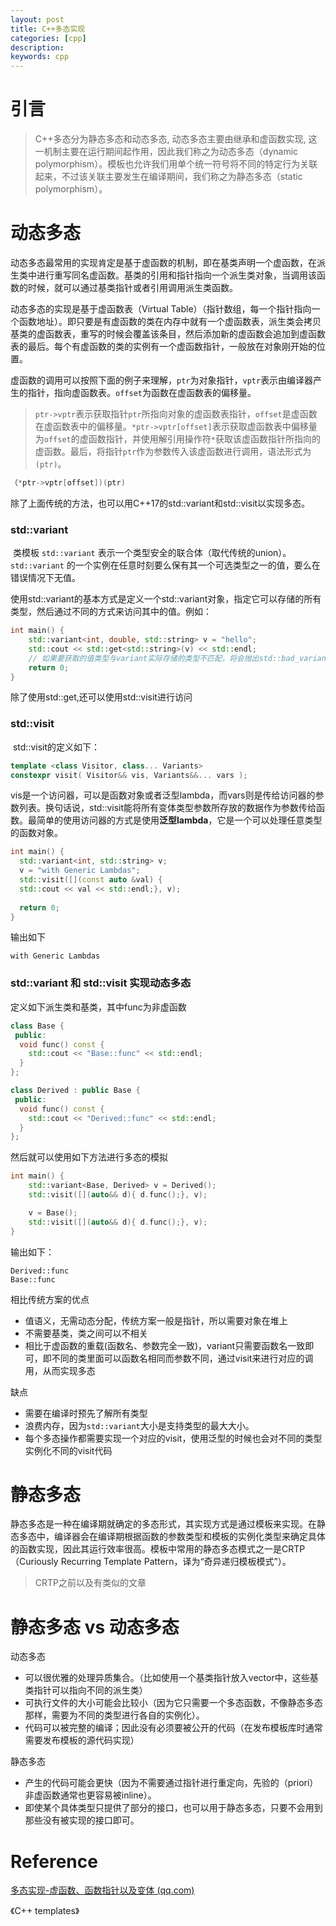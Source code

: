 ```yaml
---
layout: post
title: C++多态实现
categories: [cpp]
description: 
keywords: cpp
---
```

# 引言

> C++多态分为静态多态和动态多态, 动态多态主要由继承和虚函数实现, 这一机制主要在运行期间起作用，因此我们称之为动态多态（dynamic polymorphism）。模板也允许我们用单个统一符号将不同的特定行为关联起来，不过该关联主要发生在编译期间，我们称之为静态多态（static polymorphism）。

# 动态多态

动态多态最常用的实现肯定是基于虚函数的机制，即在基类声明一个虚函数，在派生类中进行重写同名虚函数。基类的引用和指针指向一个派生类对象，当调用该函数的时候，就可以通过基类指针或者引用调用派生类函数。

动态多态的实现是基于虚函数表（Virtual Table）（指针数组，每一个指针指向一个函数地址）。即只要是有虚函数的类在内存中就有一个虚函数表，派生类会拷贝基类的虚函数表，重写的时候会覆盖该条目，然后添加新的虚函数会追加到虚函数表的最后。每个有虚函数的类的实例有一个虚函数指针，一般放在对象刚开始的位置。

虚函数的调用可以按照下面的例子来理解，`ptr`为对象指针，`vptr`表示由编译器产生的指针，指向虚函数表。`offset`为函数在虚函数表的偏移量。

> `ptr->vptr`表示获取指针`ptr`所指向对象的虚函数表指针，`offset`是虚函数在虚函数表中的偏移量。`*ptr->vptr[offset]`表示获取虚函数表中偏移量为`offset`的虚函数指针，并使用解引用操作符`*`获取该虚函数指针所指向的虚函数。最后，将指针`ptr`作为参数传入该虚函数进行调用，语法形式为`(ptr)`。

```c++
（*ptr->vptr[offset])(ptr)
```

除了上面传统的方法，也可以用C++17的std::variant和std::visit以实现多态。

### std::variant

​	类模板 `std::variant` 表示一个类型安全的联合体（取代传统的union）。 `std::variant` 的一个实例在任意时刻要么保有其一个可选类型之一的值，要么在错误情况下无值。

​	使用std::variant的基本方式是定义一个std::variant对象，指定它可以存储的所有类型，然后通过不同的方式来访问其中的值。例如：

```c++
int main() {
    std::variant<int, double, std::string> v = "hello";
    std::cout << std::get<std::string>(v) << std::endl;
    // 如果要获取的值类型与variant实际存储的类型不匹配，将会抛出std::bad_variant_access异常。
    return 0;
}
```

除了使用std::get,还可以使用std::visit进行访问

### std::visit

​	std::visit的定义如下：

```c++
template <class Visitor, class... Variants>
constexpr visit( Visitor&& vis, Variants&&... vars );
```

vis是一个访问器，可以是函数对象或者泛型lambda，而vars则是传给访问器的参数列表。换句话说，std::visit能将所有变体类型参数所存放的数据作为参数传给函数。最简单的使用访问器的方式是使用**泛型lambda**，它是一个可以处理任意类型的函数对象。

```c++
int main() {
  std::variant<int, std::string> v;
  v = "with Generic Lambdas";
  std::visit([](const auto &val) {
  std::cout << val << std::endl;}, v);
  
  return 0;
}
```

输出如下

```
with Generic Lambdas
```

### std::variant 和 std::visit 实现动态多态

定义如下派生类和基类，其中func为非虚函数

```c++
class Base {
 public:
  void func() const {
    std::cout << "Base::func" << std::endl;
  }
};

class Derived : public Base {
 public:
  void func() const {
    std::cout << "Derived::func" << std::endl;
  }
};
```

然后就可以使用如下方法进行多态的模拟

```c++
int main() {
    std::variant<Base, Derived> v = Derived();
    std::visit([](auto&& d){ d.func();}, v);

    v = Base();
    std::visit([](auto&& d){ d.func();}, v);
}
```

输出如下：

```
Derived::func
Base::func
```

相比传统方案的优点

+ 值语义，无需动态分配，传统方案一般是指针，所以需要对象在堆上
+ 不需要基类，类之间可以不相关
+ 相比于虚函数的重载(函数名、参数完全一致)，variant只需要函数名一致即可，即不同的类里面可以函数名相同而参数不同，通过visit来进行对应的调用，从而实现多态

缺点

+ 需要在编译时预先了解所有类型
+ 浪费内存，因为`std::variant`大小是支持类型的最大大小。
+ 每个多态操作都需要实现一个对应的visit，使用泛型的时候也会对不同的类型实例化不同的visit代码

# 静态多态

静态多态是一种在编译期就确定的多态形式，其实现方式是通过模板来实现。在静态多态中，编译器会在编译期根据函数的参数类型和模板的实例化类型来确定具体的函数实现，因此其运行效率很高。模板中常用的静态多态模式之一是CRTP（Curiously Recurring Template Pattern，译为“奇异递归模板模式”）。

> CRTP之前以及有类似的文章

# 静态多态 vs 动态多态

动态多态

+ 可以很优雅的处理异质集合。（比如使用一个基类指针放入vector中，这些基类指针可以指向不同的派生类）
+ 可执行文件的大小可能会比较小（因为它只需要一个多态函数，不像静态多态那样，需要为不同的类型进行各自的实例化）。
+ 代码可以被完整的编译；因此没有必须要被公开的代码（在发布模板库时通常需要发布模板的源代码实现）

静态多态

+ 产生的代码可能会更快（因为不需要通过指针进行重定向，先验的（priori）非虚函数通常也更容易被inline）。
+ 即使某个具体类型只提供了部分的接口，也可以用于静态多态，只要不会用到那些没有被实现的接口即可。



# Reference

[多态实现-虚函数、函数指针以及变体 (qq.com)](https://mp.weixin.qq.com/s?__biz=Mzk0MzI4OTI1Ng==&mid=2247488149&idx=1&sn=4b7718a8798245b3a50e1fc9aebf5dee&scene=21#wechat_redirect)

《C++ templates》